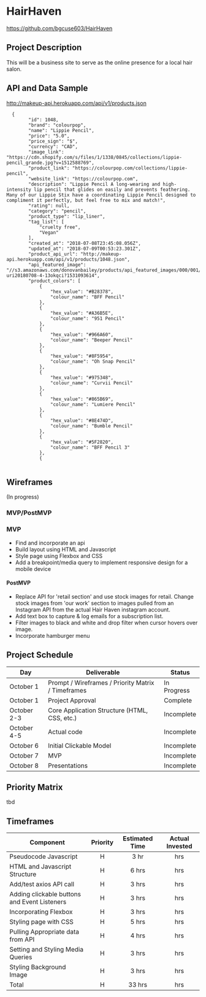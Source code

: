 # HairHaven

https://github.com/bgcuse603/HairHaven

## Project Description

This will be a business site to serve as the online presence for a local hair salon.

## API and Data Sample

http://makeup-api.herokuapp.com/api/v1/products.json


```
  {
        "id": 1048,
        "brand": "colourpop",
        "name": "Lippie Pencil",
        "price": "5.0",
        "price_sign": "$",
        "currency": "CAD",
        "image_link": "https://cdn.shopify.com/s/files/1/1338/0845/collections/lippie-pencil_grande.jpg?v=1512588769",
        "product_link": "https://colourpop.com/collections/lippie-pencil",
        "website_link": "https://colourpop.com",
        "description": "Lippie Pencil A long-wearing and high-intensity lip pencil that glides on easily and prevents feathering. Many of our Lippie Stix have a coordinating Lippie Pencil designed to compliment it perfectly, but feel free to mix and match!",
        "rating": null,
        "category": "pencil",
        "product_type": "lip_liner",
        "tag_list": [
            "cruelty free",
            "Vegan"
        ],
        "created_at": "2018-07-08T23:45:08.056Z",
        "updated_at": "2018-07-09T00:53:23.301Z",
        "product_api_url": "http://makeup-api.herokuapp.com/api/v1/products/1048.json",
        "api_featured_image": "//s3.amazonaws.com/donovanbailey/products/api_featured_images/000/001/048/original/open-uri20180708-4-13okqci?1531093614",
        "product_colors": [
            {
                "hex_value": "#B28378",
                "colour_name": "BFF Pencil"
            },
            {
                "hex_value": "#A36B5E",
                "colour_name": "951 Pencil"
            },
            {
                "hex_value": "#966A60",
                "colour_name": "Beeper Pencil"
            },
            {
                "hex_value": "#8F5954",
                "colour_name": "Oh Snap Pencil"
            },
            {
                "hex_value": "#975348",
                "colour_name": "Curvii Pencil"
            },
            {
                "hex_value": "#865B69",
                "colour_name": "Lumiere Pencil"
            },
            {
                "hex_value": "#8E474D",
                "colour_name": "Bumble Pencil"
            },
            {
                "hex_value": "#5F2820",
                "colour_name": "BFF Pencil 3"
            },
            {
            
```

## Wireframes

(In progress)

### MVP/PostMVP

### MVP

- Find and incorporate an api  
- Build layout using HTML and Javascript
- Style page using Flexbox and CSS
- Add a breakpoint/media query to implement responsive design for a mobile device

#### PostMVP  

- Replace API for 'retail section' and use stock images for retail. Change stock images from 'our work' section to images pulled from an Instagram API from the actual Hair Haven instagram account. 
- Add text box to capture & log emails for a subscription list.
- Filter images to black and white and drop filter when cursor hovers over image.
- Incorporate hamburger menu

## Project Schedule

|  Day | Deliverable | Status
|---|---| ---|
|October 1| Prompt / Wireframes / Priority Matrix / Timeframes | In Progress
|October 1| Project Approval | Complete
|October 2-3| Core Application Structure (HTML, CSS, etc.) | Incomplete
|October 4-5 | Actual code | Incomplete
|October 6| Initial Clickable Model  | Incomplete
|October 7| MVP | Incomplete
|October 8| Presentations | Incomplete

## Priority Matrix
tbd

## Timeframes

| Component | Priority | Estimated Time | Actual Invested | 
| --- | :---: |  :---: | :---: | 
| Pseudocode Javascript | H | 3 hr| hrs | 
| HTML and Javascript Structure| H | 6 hrs| hrs | 
| Add/test axios API call| H | 3 hrs| hrs | 
| Adding clickable buttons and Event Listeners | H | 3 hrs| hrs | 
| Incorporating Flexbox | H | 3 hrs| hrs | 
| Styling page with CSS | H | 5 hrs| hrs | 
| Pulling Appropriate data from API | H | 4 hrs| hrs | 
| Setting and Styling Media Queries | H | 3 hrs| hrs | 
| Styling Background Image| H | 3 hrs| hrs | 
| Total | H | 33 hrs|  hrs | 
